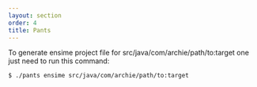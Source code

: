 ```yaml
---
layout: section
order: 4
title: Pants
---
```


To generate ensime project file for src/java/com/archie/path/to:target one just need to run this command:

```
$ ./pants ensime src/java/com/archie/path/to:target
```
